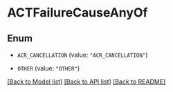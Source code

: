# ACTFailureCauseAnyOf

## Enum


* `ACR_CANCELLATION` (value: `"ACR_CANCELLATION"`)

* `OTHER` (value: `"OTHER"`)


[[Back to Model list]](../README.md#documentation-for-models) [[Back to API list]](../README.md#documentation-for-api-endpoints) [[Back to README]](../README.md)


